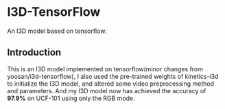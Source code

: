 # I3D-TensorFlow

An I3D model based on tensorflow.

## Introduction
This is an I3D model implemented on tensorflow(minor changes from yoosan/i3d-tensorflow), I also used the pre-trained weights of kinetics-i3d to initialize the I3D model, and altered some video preprocessing method and parameters. And my I3D model now has achieved the accuracy of **97.9%** on UCF-101 using only the RGB mode.
